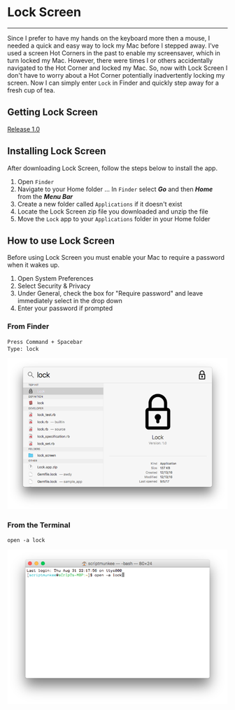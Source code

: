 # Lock Screen
-----
Since I prefer to have my hands on the keyboard more then a mouse, I needed a quick and easy way to lock my Mac before I stepped away. I've used a screen Hot Corners in the past to enable my screensaver, which in turn locked my Mac. However, there were times I or others accidentally navigated to the Hot Corner and locked my Mac. So, now with Lock Screen I don't have to worry about a Hot Corner potentially inadvertently locking my screen. Now I can simply enter `Lock` in Finder and quickly step away for a fresh cup of tea.

## Getting Lock Screen
[Release 1.0](https://github.com/scriptmunkeeofficial/lock_screen/releases/tag/1.0)

## Installing Lock Screen
After downloading Lock Screen, follow the steps below to install the app.

1. Open `Finder`
2. Navigate to your Home folder
... In `Finder` select **_Go_** and then **_Home_** from the **_Menu Bar_**
3. Create a new folder called `Applications` if it doesn't exist
4. Locate the Lock Screen zip file you downloaded and unzip the file
5. Move the `Lock` app to your `Applications` folder in your Home folder

## How to use Lock Screen

Before using Lock Screen you must enable your Mac to require a password when it wakes up.

1. Open System Preferences
2. Select Security & Privacy
3. Under General, check the box for "Require password" and leave immediately select in the drop down
4. Enter your password if prompted

### From Finder

```
Press Command + Spacebar
Type: lock
```
![Lock From Finder](https://github.com/scriptmunkeeofficial/lock_screen/raw/master/resources/lock_from_finder.png "Lock from Finder")

### From the Terminal

```
open -a lock
```
![Lock from Terminal](https://github.com/scriptmunkeeofficial/lock_screen/raw/master/resources/lock_from_terminal.png "Lock from Terminal")

